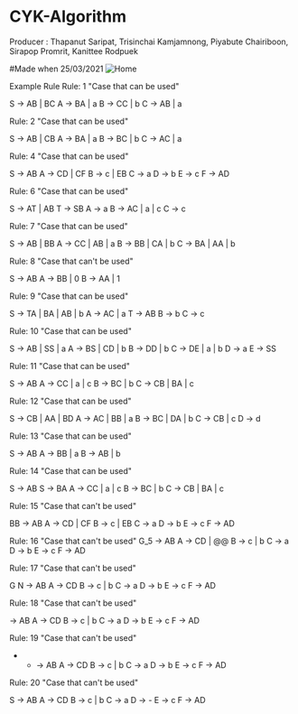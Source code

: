 # CYK-Algorithm

Producer : Thapanut Saripat, Trisinchai Kamjamnong, Piyabute Chairiboon, Sirapop Promrit, Kanittee Rodpuek

#Made when 25/03/2021
![Home](https://user-images.githubusercontent.com/78923610/112649714-3f5c4580-8e7d-11eb-8eed-2c5108d4a15f.PNG)

Example Rule
Rule: 1 "Case that can be used"

S -> AB | BC
A -> BA | a
B -> CC | b
C -> AB | a

Rule: 2 "Case that can be used"

S -> AB | CB
A -> BA | a
B -> BC | b
C -> AC | a

Rule: 4 "Case that can be used"

S -> AB
A -> CD | CF
B -> c | EB
C -> a
D -> b
E -> c
F -> AD

Rule: 6 "Case that can be used"

S -> AT | AB
T -> SB
A -> a
B -> AC | a | c
C -> c

Rule: 7 "Case that can be used"

S -> AB | BB
A -> CC | AB | a
B -> BB | CA | b
C -> BA | AA | b

Rule: 8 "Case that can't be used"

S -> AB 
A -> BB | 0
B -> AA | 1

Rule: 9 "Case that can be used"

S -> TA | BA | AB | b
A -> AC | a
T -> AB
B -> b
C -> c

Rule: 10 "Case that can be used"

S -> AB | SS | a
A -> BS | CD | b
B -> DD | b
C -> DE | a | b
D -> a
E ->  SS

Rule: 11 "Case that can be used"

S -> AB
A -> CC | a | c
B -> BC | b
C -> CB | BA | c

Rule: 12 "Case that can be used"

S -> CB | AA | BD
A -> AC | BB | a
B -> BC | DA | b
C -> CB | c
D -> d

Rule: 13 "Case that can be used"

S -> AB
A -> BB | a
B -> AB | b

Rule: 14 "Case that can be used"

S -> AB
S -> BA
A -> CC | a | c
B -> BC | b
C -> CB | BA | c


Rule: 15 "Case that can't be used"

BB -> AB
A -> CD | CF
B -> c | EB
C -> a
D -> b
E -> c
F -> AD

Rule: 16 "Case that can't be used"
G_5 -> AB
A -> CD | @@
B -> c | b
C -> a
D -> b
E -> c
F -> AD

Rule: 17 "Case that can't be used"

G N -> AB
A -> CD
B -> c | b
C -> a
D -> b
E -> c
F -> AD

Rule: 18 "Case that can't be used"

 -> AB
A -> CD
B -> c | b
C -> a
D -> b
E -> c
F -> AD

Rule: 19 "Case that can't be used"

- - -> AB
A -> CD
B -> c | b
C -> a
D -> b
E -> c
F -> AD

Rule: 20 "Case that can't be used"

S -> AB
A -> CD
B -> c | b
C -> a
D -> -
E -> c
F -> AD
